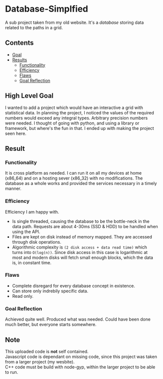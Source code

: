 # Database-Simplfied
A sub project taken from my old website. It's a *database* storing data related to the paths in a grid. 

## Contents

* [Goal](#high-level-goal)
* [Results](#result)
    * [Functionality](#functionality)
    * [Efficiency](#efficiency)
    * [Flaws](#flaws)
    * [Goal Reflection](#goal-reflection)

## High Level Goal
I wanted to add a project which would have an interactive a grid with statistical data. In planning the project, I noticed the values of the required numbers would exceed any integral types. Arbitrary precision numbers were needed. I thought of going with python, and using a library or framework, but where's the fun in that. I ended up with making the project seen here.

## Result
### Functionality
It is cross platform as needed. I can run it on all my devices at home (x86_64) and on a hosting sever (x86_32) with no modifications. The database as a whole works and provided the services necessary in a timely manner.

### Efficiency
Efficiency I am happy with.
* Is single threaded, causing the database to be the bottle-neck in the data path. Requests are about 4-30ms (SSD & HDD) to be handled when using the API.
* Files are kept on disk instead of memory mapped. They are accessed through disk operations.
* Algorithmic complexity is `(2 disk access + data read time)` which turns into `O(log(n))`. Since disk access in this case is logarithmic at most and modern disks will fetch small enough blocks, which the data is, in constant time.

### Flaws
* Complete disregard for every database concept in existence.
* Can store only indrebily specific data.
* Read only.

### Goal Reflection
Achieved quite well. Produced what was needed. Could have been done much better, but everyone starts somewhere.

## Note
This uploaded code is **not** self contained.  
Javascript code is dependant on missing code, since this project was taken from a larger project (my wesbite).  
C++ code must be build with node-gyp, within the larger project to be able to run.